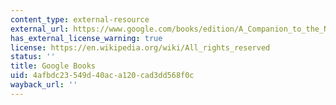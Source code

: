 ```yaml
---
content_type: external-resource
external_url: https://www.google.com/books/edition/A_Companion_to_the_Neronian_Age/8OgVKbssrT0C?hl=en&gbpv=1
has_external_license_warning: true
license: https://en.wikipedia.org/wiki/All_rights_reserved
status: ''
title: Google Books
uid: 4afbdc23-549d-40ac-a120-cad3dd568f0c
wayback_url: ''
---
```

